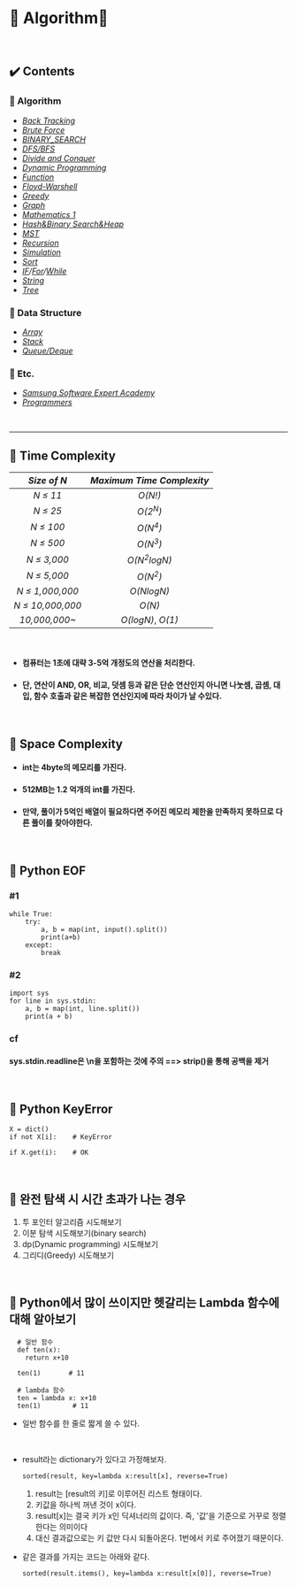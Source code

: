 # :tada: Algorithm:tada:

<br> 

## :heavy_check_mark: Contents

### :dart: Algorithm<br>

- [*Back Tracking*](https://github.com/bosl95/Algorithm/tree/master/BACK_TRACKING)  
- [*Brute Force*](https://github.com/bosl95/Algorithm/tree/master/BRUTE_FORCE)  
- [*BINARY_SEARCH*](https://github.com/bosl95/Algorithm/tree/master/BINARY_SEARCH)
- [*DFS/BFS*](https://github.com/bosl95/Algorithm/tree/master/DFS_BFS)  
- [*Divide and Conquer*](https://github.com/bosl95/Algorithm/tree/master/DIVIDE%20AND%20CONQUER)  
- [*Dynamic Programming*](https://github.com/bosl95/Algorithm/tree/master/DYNAMIC%20PROGRAMMING)  
- [*Function*](https://github.com/bosl95/Algorithm/tree/master/FUNCTION)  
- [*Floyd-Warshell*](https://github.com/bosl95/Algorithm/tree/master/Floyd-Warshell)   
- [*Greedy*](https://github.com/bosl95/Algorithm/tree/master/GREEDY)  
- [*Graph*](https://github.com/bosl95/Algorithm/tree/master/Graph)  
- [*Mathematics 1*](https://github.com/bosl95/Algorithm/tree/master/MATHEMATICS%201)
- [*Hash&Binary Search&Heap*](https://github.com/bosl95/Algorithm/tree/master/HASH_BINARY%20SEARCH_HEAP)  
- [*MST*](https://github.com/bosl95/Algorithm/tree/master/MST)  
- [*Recursion*](https://github.com/bosl95/Algorithm/tree/master/RECURSION)
- [*Simulation*](https://github.com/bosl95/Algorithm/tree/master/SIMULATION)
- [*Sort*](https://github.com/bosl95/Algorithm/tree/master/SORT)  
- *[IF](https://github.com/bosl95/Algorithm/tree/master/IF)/[For](https://github.com/bosl95/Algorithm/tree/master/FOR)/[While](https://github.com/bosl95/Algorithm/tree/master/WHILE)*  
- [*String*](https://github.com/bosl95/Algorithm/tree/master/STRING)  
- [*Tree*](https://github.com/bosl95/Algorithm/tree/master/TREE)
  
 ### :dart: Data Structure  
- [*Array*](https://github.com/bosl95/Algorithm/tree/master/ARRAY)  
- [*Stack*](https://github.com/bosl95/Algorithm/tree/master/STACK)  
- [*Queue/Deque*](https://github.com/bosl95/Algorithm/tree/master/QUEUE_DEQUE)  
  
  
### :dart: Etc.  
- [*Samsung Software Expert Academy*](https://github.com/bosl95/Algorithm/tree/master/SW_Expert_Academy)
- [*Programmers*](https://github.com/bosl95/Algorithm/tree/master/Programmers)

<br>
  
---

## :pushpin: Time Complexity

|*Size of N*| *Maximum Time Complexity* |
|:--:|:--:|
| *N ≤ 11* |*O(N!)*|
|*N ≤ 25*|*O(2<sup>N</sup>)*|
|*N ≤ 100*|*O(N<sup>4</sup>)*|
|*N ≤ 500*|*O(N<sup>3</sup>)*|
|*N ≤ 3,000*|*O(N<sup>2</sup>logN)*|
|*N ≤ 5,000*|*O(N<sup>2</sup>)*|
|*N ≤ 1,000,000*|*O(NlogN)*|
|*N ≤ 10,000,000*|*O(N)*|
|*10,000,000~*|*O(logN)*, *O(1)*|

<br>

- #### 컴퓨터는 1초에 대략 3-5억 개정도의 연산을 처리한다. <br>
- #### 단, 연산이 AND, OR, 비교, 덧셈 등과 같은 단순 연산인지 아니면 나눗셈, 곱셈, 대입, 함수  호출과 같은 복잡한 연산인지에 따라 차이가 날 수있다.<br>

<br>

## :pushpin: Space Complexity

- #### int는 4byte의 메모리를 가진다. <br>
- #### 512MB는 1.2 억개의 int를 가진다.<br>
- #### 만약, 풀이가 5억인 배열이 필요하다면 주어진 메모리 제한을 만족하지 못하므로 다른 풀이를 찾아야한다.

<br>

## :pushpin: Python EOF

### #1

	while True:
		try:
			a, b = map(int, input().split())
			print(a+b)
		except:
			break
			
### #2
	
	import sys
	for line in sys.stdin:
		a, b = map(int, line.split())
		print(a + b)
		
### cf
#### sys.stdin.readline은 \n을 포함하는 것에 주의 ==> strip()을 통해 공백을 제거 
		
<br>

## :pushpin: Python KeyError
	
	X = dict()
	if not X[i]:	# KeyError
	
	if X.get(i):	# OK
	
<br>
	
## :pushpin: 완전 탐색 시 시간 초과가 나는 경우

1. 투 포인터 알고리즘 시도해보기
2. 이분 탐색 시도해보기(binary search)
3. dp(Dynamic programming) 시도해보기
4. 그리디(Greedy) 시도해보기

<br>

## :pushpin: Python에서 많이 쓰이지만 헷갈리는 Lambda 함수에 대해 알아보기

      # 일반 함수
      def ten(x):
        return x+10
       
      ten(1)       # 11
      
      # lambda 함수
      ten = lambda x: x+10
      ten(1)        # 11

- 일반 함수를 한 줄로 짧게 쓸 수 있다.

<br>

- result라는 dictionary가 있다고 가정해보자.

      sorted(result, key=lambda x:result[x], reverse=True)
      
   1. result는 [result의 키]로 이루어진 리스트 형태이다.
   2. 키값을 하나씩 꺼낸 것이 x이다.
   3. result[x]는 결국 키가 x인 딕셔너리의 값이다. 즉, '값'을 기준으로 거꾸로 정렬한다는 의미이다
   4. 대신 결과값으로는 키 값만 다시 되돌아온다. 1번에서 키로 주어졌기 때문이다.
  
- 같은 결과를 가지는 코드는 아래와 같다.

      sorted(result.items(), key=lambda x:result[x[0]], reverse=True)
